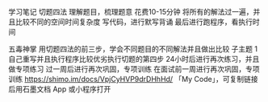 学习笔记
切题四法
	理解题目，梳理题意 花费10-15分钟
	将所有的解法过一遍，并且比较不同的空间时间复杂度
	写代码，进行默写背诵
	最后进行跑程序，看执行时间

五毒神掌
	用切题四法的前三步，学会不同题目的不同解法并且做出比较
		子主题 1
	自己重写并且执行程序比较优劣执行切题的第四步
	24小时后进行再次练习，并且做专项练习
	过一周后进行再次巩固，专项训练
	在面试前一周进行再次巩固，专项训练
https://shimo.im/docs/VpjCyHVP9drDHhHd/ 「My Code」，可复制链接后用石墨文档 App 或小程序打开